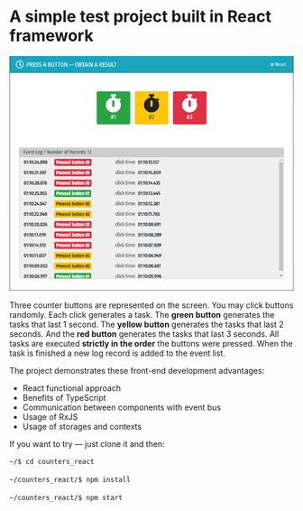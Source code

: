 # A simple test project built in React framework

![Project Screenshot](https://raw.githubusercontent.com/untied/counters_react/master/public/screenshot.png)

Three counter buttons are represented on the screen. You may click buttons randomly. Each click generates a task. The **green button** generates the tasks that last 1 second. The **yellow button** generates the tasks that last 2 seconds. And the **red button** generates the tasks that last 3 seconds. All tasks are executed __strictly in the order__ the buttons were pressed. When the task is finished a new log record is added to the event list.

The project demonstrates these front-end development advantages:

* React functional approach
* Benefits of TypeScript
* Communication between components with event bus
* Usage of RxJS
* Usage of storages and contexts

If you want to try &mdash; just clone it and then:

```
~/$ cd counters_react

~/counters_react/$ npm install

~/counters_react/$ npm start
```
